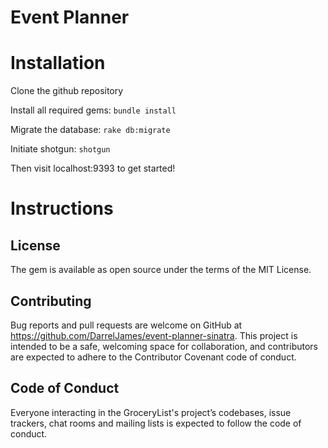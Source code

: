 # Event Planner

# Installation

Clone the github repository

Install all required gems: ```bundle install```

Migrate the database: ```rake db:migrate```

Initiate shotgun: `shotgun`

Then visit localhost:9393 to get started!

# Instructions


## License
The gem is available as open source under the terms of the MIT License.

## Contributing
Bug reports and pull requests are welcome on GitHub at https://github.com/DarrelJames/event-planner-sinatra. This project is intended to be a safe, welcoming space for collaboration, and contributors are expected to adhere to the Contributor Covenant code of conduct.

## Code of Conduct
Everyone interacting in the GroceryList's project’s codebases, issue trackers, chat rooms and mailing lists is expected to follow the code of conduct.

